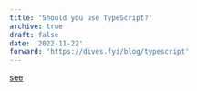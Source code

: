 ```yaml
---
title: 'Should you use TypeScript?'
archive: true
draft: false
date: '2022-11-22'
forward: 'https://dives.fyi/blog/typescript'
---
```


[see](https://dives.fyi/blog/typescript)
